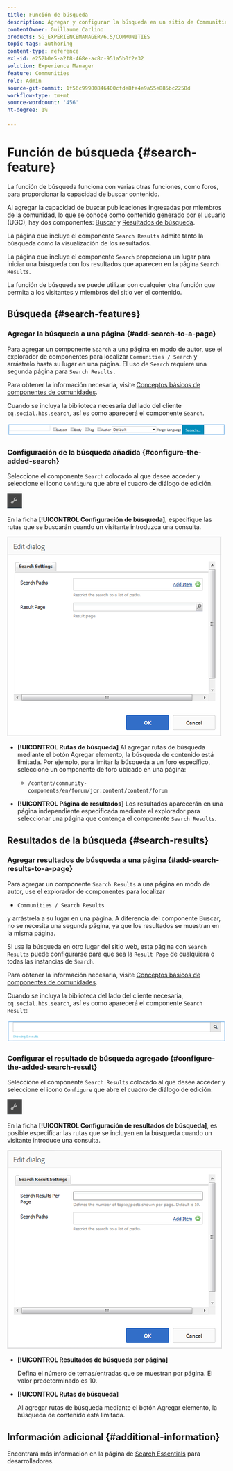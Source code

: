 ```yaml
---
title: Función de búsqueda
description: Agregar y configurar la búsqueda en un sitio de Communities
contentOwner: Guillaume Carlino
products: SG_EXPERIENCEMANAGER/6.5/COMMUNITIES
topic-tags: authoring
content-type: reference
exl-id: e252b0e5-a2f8-468e-ac8c-951a5b0f2e32
solution: Experience Manager
feature: Communities
role: Admin
source-git-commit: 1f56c99980846400cfde8fa4e9a55e885bc2258d
workflow-type: tm+mt
source-wordcount: '456'
ht-degree: 1%

---
```


# Función de búsqueda {#search-feature}

La función de búsqueda funciona con varias otras funciones, como foros, para proporcionar la capacidad de buscar contenido.

Al agregar la capacidad de buscar publicaciones ingresadas por miembros de la comunidad, lo que se conoce como contenido generado por el usuario (UGC), hay dos componentes: [Buscar](#search) y [Resultados de búsqueda](#search-results).

La página que incluye el componente `Search Results` admite tanto la búsqueda como la visualización de los resultados.

La página que incluye el componente `Search` proporciona un lugar para iniciar una búsqueda con los resultados que aparecen en la página `Search Results`.

La función de búsqueda se puede utilizar con cualquier otra función que permita a los visitantes y miembros del sitio ver el contenido.

## Búsqueda {#search-features}

### Agregar la búsqueda a una página {#add-search-to-a-page}

Para agregar un componente `Search` a una página en modo de autor, use el explorador de componentes para localizar `Communities / Search` y arrástrelo hasta su lugar en una página. El uso de `Search` requiere una segunda página para `Search Results.`

Para obtener la información necesaria, visite [Conceptos básicos de componentes de comunidades](basics.md).

Cuando se incluya la biblioteca necesaria del lado del cliente `cq.social.hbs.search`, así es como aparecerá el componente `Search`.

![add-search](assets/add-search.png)

### Configuración de la búsqueda añadida {#configure-the-added-search}

Seleccione el componente `Search` colocado al que desee acceder y seleccione el icono `Configure` que abre el cuadro de diálogo de edición.

![configurar](assets/configure-new.png)

En la ficha **[!UICONTROL Configuración de búsqueda]**, especifique las rutas que se buscarán cuando un visitante introduzca una consulta.

![configuración de búsqueda](assets/search-settings.png)

* **[!UICONTROL Rutas de búsqueda]**
Al agregar rutas de búsqueda mediante el botón Agregar elemento, la búsqueda de contenido está limitada. Por ejemplo, para limitar la búsqueda a un foro específico, seleccione un componente de foro ubicado en una página:

   * `/content/community-components/en/forum/jcr:content/content/forum`

* **[!UICONTROL Página de resultados]**
Los resultados aparecerán en una página independiente especificada mediante el explorador para seleccionar una página que contenga el componente `Search Results`.

## Resultados de la búsqueda {#search-results}

### Agregar resultados de búsqueda a una página {#add-search-results-to-a-page}

Para agregar un componente `Search Results` a una página en modo de autor, use el explorador de componentes para localizar

* `Communities / Search Results`

y arrástrela a su lugar en una página. A diferencia del componente Buscar, no se necesita una segunda página, ya que los resultados se muestran en la misma página.

Si usa la búsqueda en otro lugar del sitio web, esta página con `Search Results` puede configurarse para que sea la `Result Page` de cualquiera o todas las instancias de `Search`.

Para obtener la información necesaria, visite [Conceptos básicos de componentes de comunidades](basics.md).

Cuando se incluya la biblioteca del lado del cliente necesaria, `cq.social.hbs.search`, así es como aparecerá el componente `Search Result`:

![resultado de búsqueda](assets/search-result1.png)

### Configurar el resultado de búsqueda agregado {#configure-the-added-search-result}

Seleccione el componente `Search Results` colocado al que desee acceder y seleccione el icono `Configure` que abre el cuadro de diálogo de edición.

![configurar](assets/configure-new.png)

En la ficha **[!UICONTROL Configuración de resultados de búsqueda]**, es posible especificar las rutas que se incluyen en la búsqueda cuando un visitante introduce una consulta.

![search-result-settings](assets/search-result-settings.png)

* **[!UICONTROL Resultados de búsqueda por página]**

  Defina el número de temas/entradas que se muestran por página. El valor predeterminado es 10.

* **[!UICONTROL Rutas de búsqueda]**

  Al agregar rutas de búsqueda mediante el botón Agregar elemento, la búsqueda de contenido está limitada.

## Información adicional {#additional-information}

Encontrará más información en la página de [Search Essentials](search-implementation.md) para desarrolladores.
